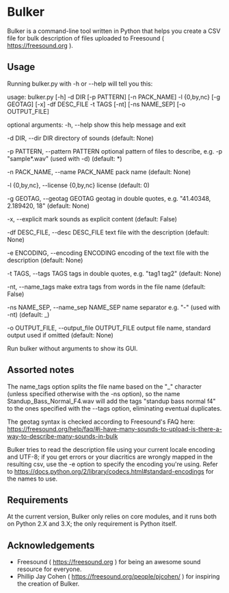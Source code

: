 # Bulker
Bulker is a command-line tool written in Python that helps you create a CSV file for bulk description of files uploaded to Freesound ( https://freesound.org ).


## Usage
Running bulker.py with -h or --help will tell you this:

usage: bulker.py [-h] -d DIR [-p PATTERN] [-n PACK_NAME] -l {0,by,nc}
                 [-g GEOTAG] [-x] -df DESC_FILE -t TAGS [-nt] [-ns NAME_SEP]
                 [-o OUTPUT_FILE]

optional arguments:
  -h, --help            show this help message and exit

  -d DIR, --dir DIR     directory of sounds (default: None)

  -p PATTERN, --pattern PATTERN
                        optional pattern of files to describe, e.g. -p
                        "sample*.wav" (used with -d) (default: *)

  -n PACK_NAME, --name PACK_NAME
                        pack name (default: None)

  -l {0,by,nc}, --license {0,by,nc}
                        license (default: 0)

  -g GEOTAG, --geotag GEOTAG
                        geotag in double quotes, e.g. "41.40348, 2.189420, 18"
                        (default: None)

  -x, --explicit        mark sounds as explicit content (default: False)

  -df DESC_FILE, --desc DESC_FILE
                        text file with the description (default: None)

 -e ENCODING, --encoding ENCODING encoding of the text file with the description (default: None)
                        
 -t TAGS, --tags TAGS  tags in double quotes, e.g. "tag1 tag2" (default:
                        None)

  -nt, --name_tags      make extra tags from words in the file name (default:
                        False)

  -ns NAME_SEP, --name_sep NAME_SEP
                        name separator e.g. "-" (used with -nt) (default: _)

  -o OUTPUT_FILE, --output_file OUTPUT_FILE
                        output file name, standard output used if omitted
                        (default: None)

Run bulker without arguments to show its GUI.


## Assorted notes
The name_tags option splits the file name based on the "_" character (unless specified otherwise with the -ns option), so the name Standup_Bass_Normal_F4.wav will add the tags "standup bass normal f4" to the ones specified with the --tags option, eliminating eventual duplicates.

The geotag syntax is checked according to Freesound's FAQ here:
https://freesound.org/help/faq/#i-have-many-sounds-to-upload-is-there-a-way-to-describe-many-sounds-in-bulk

Bulker tries to read the description file using your current locale encoding and UTF-8; if you get errors or your diacritics are wrongly mapped in the resulting csv, use the -e option to specify the encoding you're using. Refer to https://docs.python.org/2/library/codecs.html#standard-encodings for the names to use.  


## Requirements
At the current version, Bulker only relies on core modules, and it runs both on Python 2.X and 3.X; the only requirement is Python itself.


## Acknowledgements
- Freesound ( https://freesound.org ) for being an awesome sound resource for everyone.
- Phillip Jay Cohen ( https://freesound.org/people/pjcohen/ ) for inspiring the creation of Bulker.
